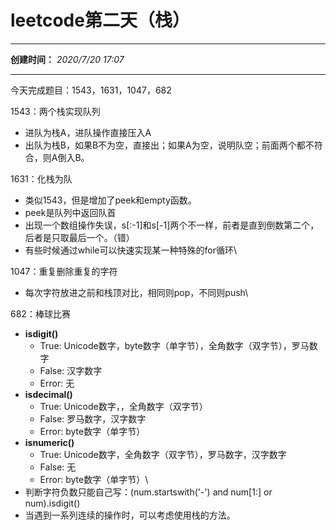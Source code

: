 leetcode第二天（栈）
====================

---------------- -------------------
  **创建时间：**   *2020/7/20 17:07*
---------------- -------------------

今天完成题目：1543，1631，1047，682

1543：两个栈实现队列

-   进队为栈A，进队操作直接压入A
-   出队为栈B，如果B不为空，直接出；如果A为空，说明队空；前面两个都不符合，则A倒入B。

1631：化栈为队

-   类似1543，但是增加了peek和empty函数。
-   peek是队列中返回队首
-   出现一个数组操作失误，s[:-1]和s[-1]两个不一样，前者是直到倒数第二个，后者是只取最后一个。（错）
-   有些时候通过while可以快速实现某一种特殊的for循环\

1047：重复删除重复的字符

-   每次字符放进之前和栈顶对比，相同则pop，不同则push\

682：棒球比赛

-   **isdigit()**
    -   True:
        Unicode数字，byte数字（单字节），全角数字（双字节），罗马数字
    -   False: 汉字数字
    -   Error: 无
-   **isdecimal()**
    -   True: Unicode数字，，全角数字（双字节）
    -   False: 罗马数字，汉字数字
    -   Error: byte数字（单字节）
-   **isnumeric()**
    -   True: Unicode数字，全角数字（双字节），罗马数字，汉字数字
    -   False: 无
    -   Error: byte数字（单字节）\
-   判断字符负数只能自己写：(num.startswith('-') and num[1:] or
    num).isdigit()
-   当遇到一系列连续的操作时，可以考虑使用栈的方法。

 
